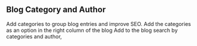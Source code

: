 Blog Category and Author
------------------------

Add categories to group blog entries and improve SEO.
Add the categories as an option in the right column of the blog
Add to the blog search by categories and author,
